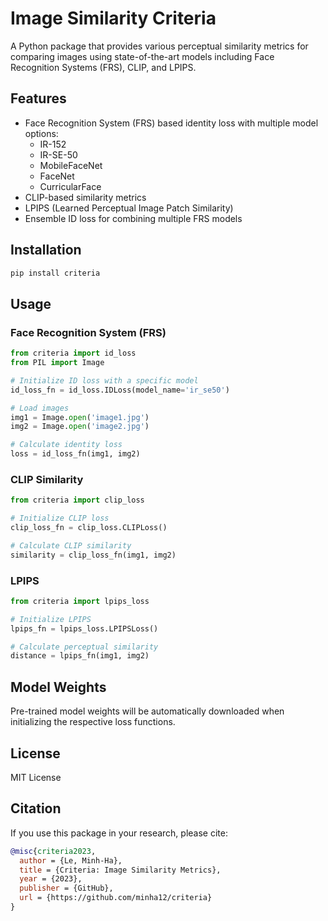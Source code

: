 # Image Similarity Criteria

A Python package that provides various perceptual similarity metrics for comparing images using state-of-the-art models including Face Recognition Systems (FRS), CLIP, and LPIPS.

## Features

- Face Recognition System (FRS) based identity loss with multiple model options:
  - IR-152
  - IR-SE-50
  - MobileFaceNet
  - FaceNet
  - CurricularFace
- CLIP-based similarity metrics
- LPIPS (Learned Perceptual Image Patch Similarity)
- Ensemble ID loss for combining multiple FRS models

## Installation

```bash
pip install criteria
```

## Usage

### Face Recognition System (FRS)

```python
from criteria import id_loss
from PIL import Image

# Initialize ID loss with a specific model
id_loss_fn = id_loss.IDLoss(model_name='ir_se50')

# Load images
img1 = Image.open('image1.jpg')
img2 = Image.open('image2.jpg')

# Calculate identity loss
loss = id_loss_fn(img1, img2)
```

### CLIP Similarity

```python
from criteria import clip_loss

# Initialize CLIP loss
clip_loss_fn = clip_loss.CLIPLoss()

# Calculate CLIP similarity
similarity = clip_loss_fn(img1, img2)
```

### LPIPS

```python
from criteria import lpips_loss

# Initialize LPIPS
lpips_fn = lpips_loss.LPIPSLoss()

# Calculate perceptual similarity
distance = lpips_fn(img1, img2)
```

## Model Weights

Pre-trained model weights will be automatically downloaded when initializing the respective loss functions.

## License

MIT License

## Citation

If you use this package in your research, please cite:

```bibtex
@misc{criteria2023,
  author = {Le, Minh-Ha},
  title = {Criteria: Image Similarity Metrics},
  year = {2023},
  publisher = {GitHub},
  url = {https://github.com/minha12/criteria}
}
```
